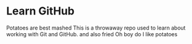 # Learn GitHub
Potatoes are best mashed
This is a throwaway repo used to learn about working with Git and GitHub.
and also fried
Oh boy do I like potatoes
